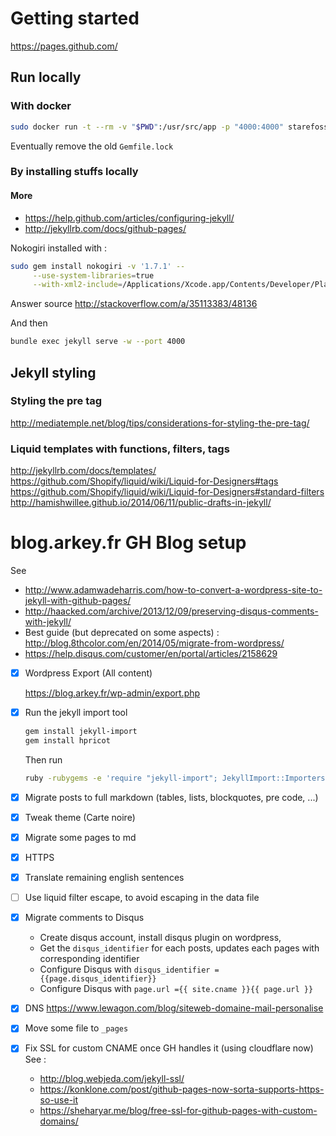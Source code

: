 # Getting started
https://pages.github.com/


## Run locally

### With docker

```sh
sudo docker run -t --rm -v "$PWD":/usr/src/app -p "4000:4000" starefossen/github-pages
```

Eventually remove the old `Gemfile.lock`

### By installing stuffs locally
#### More
* https://help.github.com/articles/configuring-jekyll/
* http://jekyllrb.com/docs/github-pages/

Nokogiri installed with :

```sh
sudo gem install nokogiri -v '1.7.1' --                                \
     --use-system-libraries=true                                       \
     --with-xml2-include=/Applications/Xcode.app/Contents/Developer/Platforms/MacOSX.platform/Developer/SDKs/MacOSX10.12.sdk/usr/include/libxml2
```

Answer source http://stackoverflow.com/a/35113383/48136

And then

```sh
bundle exec jekyll serve -w --port 4000
```

## Jekyll styling

### Styling the pre tag
http://mediatemple.net/blog/tips/considerations-for-styling-the-pre-tag/

### Liquid templates with functions, filters, tags
http://jekyllrb.com/docs/templates/
https://github.com/Shopify/liquid/wiki/Liquid-for-Designers#tags
https://github.com/Shopify/liquid/wiki/Liquid-for-Designers#standard-filters
http://hamishwillee.github.io/2014/06/11/public-drafts-in-jekyll/


# blog.arkey.fr GH Blog setup

See
* http://www.adamwadeharris.com/how-to-convert-a-wordpress-site-to-jekyll-with-github-pages/
* http://haacked.com/archive/2013/12/09/preserving-disqus-comments-with-jekyll/
* Best guide (but deprecated on some aspects) : http://blog.8thcolor.com/en/2014/05/migrate-from-wordpress/
* https://help.disqus.com/customer/en/portal/articles/2158629

- [x] Wordpress Export (All content)

    https://blog.arkey.fr/wp-admin/export.php

- [x] Run the jekyll import tool

    ```bash
    gem install jekyll-import
    gem install hpricot
    ```

    Then run

    ```bash
    ruby -rubygems -e 'require "jekyll-import"; JekyllImport::Importers::WordpressDotCom.run({ "source" => "wordpress.xml" })'
    ```

- [x] Migrate posts to full markdown (tables, lists, blockquotes, pre code, ...)
- [x] Tweak theme (Carte noire)
- [x] Migrate some pages to md
- [x] HTTPS
- [x] Translate remaining english sentences
- [ ] Use liquid filter escape, to avoid escaping in the data file
- [x] Migrate comments to Disqus
    * Create disqus account, install disqus plugin on wordpress,
    * Get the `disqus_identifier` for each posts, updates each pages with corresponding identifier
    * Configure Disqus with `disqus_identifier = {{page.disqus_identifier}}`
    * Configure Disqus with `page.url ={{ site.cname }}{{ page.url }}`
- [x] DNS
    https://www.lewagon.com/blog/siteweb-domaine-mail-personalise
- [x] Move some file to `_pages`
- [x] Fix SSL for custom CNAME once GH handles it (using cloudflare now)
    See :
    * http://blog.webjeda.com/jekyll-ssl/
    * https://konklone.com/post/github-pages-now-sorta-supports-https-so-use-it
    * https://sheharyar.me/blog/free-ssl-for-github-pages-with-custom-domains/

